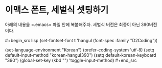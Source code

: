 # 이맥스 폰트, 세벌식 셋팅하기



아래의 내용을 =.emacs= 파일 안에 복붙해주자. 세벌식 버전은 최종이 아닌 390버전이다.

#+begin_src lisp
(set-fontset-font t 'hangul (font-spec :family "D2Coding"))

(set-language-environment "Korean")
(prefer-coding-system 'utf-8)
(setq default-input-method "korean-hangul390")
(setq default-korean-keyboard "390")
(global-set-key (kbd "<S-kana>") 'toggle-input-method)
#+end_src

